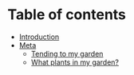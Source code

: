 # Table of contents

* [Introduction](README.md)
* [Meta](meta/README.md)
  * [Tending to my garden](meta/meta.md)
  * [What plants in my garden?](meta/plants.md)

